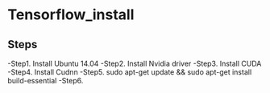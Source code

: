 # Tensorflow_install
## Steps
 -Step1. Install Ubuntu 14.04
 -Step2. Install Nvidia driver
 -Step3. Install CUDA
 -Step4. Install Cudnn
 -Step5. sudo apt-get update && sudo apt-get install build-essential
 -Step6.

